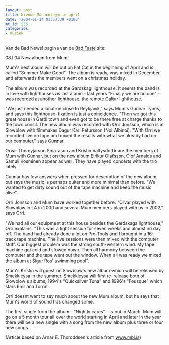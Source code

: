 ```yaml
---
layout: post
title: Nieuwe M&uacute;m in april
date: '2004-01-14 01:57:39 +0100'
mt_id: 555
categories:
- muziek
---
```

Van de Bad News! pagina van de <a href="https://www.smekkleysa.net/">Bad Taste</a> site:

08.I.04 New album from Mum!	

Mum's next album will be out on Fat Cat in the beginning of April and is called "Summer Make Good". The album is ready, was mixed in December and afterwards the members went on a christmas holiday.

The album was recorded at the Gardskagi lighthouse. It seems the band is in love with lighthouses as last album - last years "Finally we are no one" - was recorded at another lighthouse, the remote Galtar lighthouse.

"We just needed a location close to Reykjavik," says Mum's Gunnar Tynes, and says this lighthouse-fixation is just a coincidence. "Then we got this great house in Gardi town and even got to be there free at charge thanks to the town consil. The new album was recorded with Orri Jonsson, which is in Slowblow with filmmaker Dagur Kari Petursson (Noi Albinoi). "With Orri we recorded live on tape and mixed the results with what we already had on our computer," says Gunnar. 

Orvar Thoreyjarson Smarason and Kristin Valtysdottir are the members of Mum with Gunnar, but on the new album Eirikur Olafsson, Olof Arnalds and Samuli Kosminen appear as well. They have played concerts with the trio lately.

Gunnar has few answers when pressed for description of the new album, but says the music is perhaps quiter and more minimal than before. "We wanted to get dirty sound out of the tape machine and keep the music alive".

Orri Jonsson and Mum have worked together before. "Orvar played with Slowblow in LA in 2000 and several Mum members played with us in 2002," says Orri.

"We had all our equipment at this house besides the Gardskaga lighthouse," Orri explains. "This was a tight session for seven weeks and almost no day off. The band had already done a lot on Pro-Tools and I brought in a 16-track tape machine. The live sessions were then mixed with the computer stuff. Our biggest problem was the strong south-western wind. My tape machine got cold and slowed down. Then all harmony between the computer and the tape went out the window. When all was ready we mixed the album at Sigur Ros' swimming pool".

Mum's Kristin will guest on Slowblow's new album which will be released by Smekkleysa in the summer. Smekkleysa will first re-release both of Slowblow's albums, 1994's "Quicksilver Tuna" and 1996's "Fousque" which stars Emiliana Torrini.

Orri doesnt want to say much about the new Mum album, but he says that Mum's world of sound has changed some.

The first single from the album - "Nightly cares" - is out in March. Mum will go on a 5 month tour all over the world starting in April and later in the year there will be a new single with a song from the new album plus three or four new songs.

(Article based on Arnar E. Thoroddsen's article from <a href="http://www.mbl.is/">www.mbl.is</a>)
